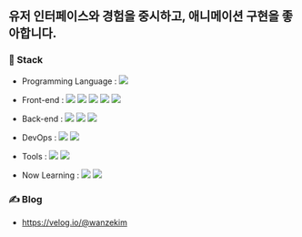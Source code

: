 
## 유저 인터페이스와 경험을 중시하고, 애니메이션 구현을 좋아합니다.
### 🔧 Stack 
- Programming Language :
  <img src="https://img.shields.io/badge/Javascript-F7DF1E?style=sqaure&logo=Javascript&logoColor=white"/><br/>
   
- Front-end :
  <img src="https://img.shields.io/badge/react-%2320232a?style=sqaure&logo=react&logoColor=%2361DAFB"/>
  <img src="https://img.shields.io/badge/Recoil-61DAFB?style=sqaure&logo=react&logoColor=white"/>
  <img src="https://img.shields.io/badge/Redux-764ABC?style=sqaure&logo=Redux&logoColor=white"/>
  <img src="https://img.shields.io/badge/styled_components-DB7093?style=sqaure&logo=styled-components&logoColor=white"/>
  <img src="https://img.shields.io/badge/sass-FA8072?style=sqaure&logo=sass&logoColor=white">
  
- Back-end :
  <img src="https://img.shields.io/badge/Node.js-339933?style=sqaure&logo=Node.js&logoColor=white"/>
  <img src="https://img.shields.io/badge/MySQL-4479A1?style=sqaure&logo=MySQL&logoColor=white"/>
  <img src="https://img.shields.io/badge/MongoDB-47A248?style=sqaure&logo=MongoDB&logoColor=white"/>

- DevOps :
  <img src="https://img.shields.io/badge/Linux-FCC624?style=sqaure&logo=Linux&logoColor=white"/>
  <img src="https://img.shields.io/badge/EC2 / S3 / RDS-232F3E?style=sqaure&logo=AmazonAWS&logoColor=white"/>

- Tools :
  <img src="https://img.shields.io/badge/Git-F05032?style=sqaure&logo=Git&logoColor=white"/>
  <img src="https://img.shields.io/badge/Figma-F24E1E?style=sqaure&logo=Figma&logoColor=white"/>

- Now Learning :
    <img src="https://img.shields.io/badge/Typescript-3178C6?style=sqaure&logo=TypeScript&logoColor=white"/> 
    <img src="https://img.shields.io/badge/NestJS-E0234E?style=sqaure&logo=NestJs&logoColor=white"/> 
    
### ✍️ Blog
- https://velog.io/@wanzekim
